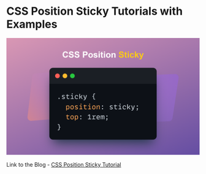 # CSS Position Sticky Tutorials with Examples

![Header Image](./assets/header-image.png)

Link to the Blog - [CSS Position Sticky Tutorial](https://www.lambdatest.com/blog/css-position-sticky-tutorial/)
